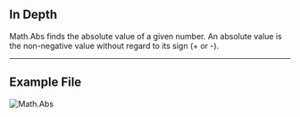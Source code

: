 ## In Depth
Math.Abs finds the absolute value of a given number. An absolute value is the non-negative value without regard to its sign (+ or -).
___
## Example File

![Math.Abs](./DSCore.Math.Abs(number)_img.png)
